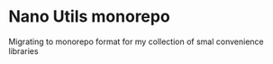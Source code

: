 # Nano Utils monorepo

Migrating to monorepo format for my collection of smal convenience libraries
